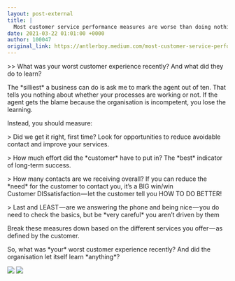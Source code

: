 ```yaml
---
layout: post-external
title: |
  Most customer service performance measures are worse than doing nothing
date: 2021-03-22 01:01:00 +0000
author: 100047
original_link: https://antlerboy.medium.com/most-customer-service-performance-measures-are-worse-than-doing-nothing-ce668b15b0b3?source=rss-97852f5a56ae------2
---
```


\>\> What was your worst customer experience recently? And what did they do to learn?

The \*silliest\* a business can do is ask me to mark the agent out of ten. That tells you nothing about whether your processes are working or not. If the agent gets the blame because the organisation is incompetent, you lose the learning.

Instead, you should measure:

\> Did we get it right, first time? Look for opportunities to reduce avoidable contact and improve your services.

\> How much effort did the \*customer\* have to put in? The \*best\* indicator of long-term success.

\> How many contacts are we receiving overall? If you can reduce the \*need\* for the customer to contact you, it’s a BIG win/win  
Customer DISsatisfaction — let the customer tell you HOW TO DO BETTER!

\> Last and LEAST — are we answering the phone and being nice — you do need to check the basics, but be \*very careful\* you aren’t driven by them

Break these measures down based on the different services you offer — as defined by the customer.

So, what was \*your\* worst customer experience recently? And did the organisation let itself learn \*anything\*?

![](https://cdn-images-1.medium.com/max/640/1*HmdvvoogdVLvvnsLZdqPpQ.gif)
 ![](https://medium.com/_/stat?event=post.clientViewed&referrerSource=full_rss&postId=ce668b15b0b3)
